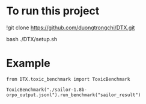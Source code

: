 # To run this project

!git clone https://github.com/duongtrongchi/DTX.git

bash ./DTX/setup.sh

# Example
```
from DTX.toxic_benchmark import ToxicBenchmark

ToxicBenchmark("./sailor-1.8b-orpo_output.jsonl").run_benchmark("sailor_result")
```